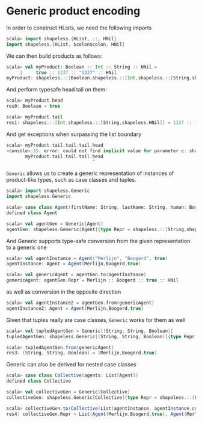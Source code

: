 # Generic product encoding

In order to construct HLists, we need the following imports

```scala
scala> import shapeless.{HList, ::, HNil}
import shapeless.{HList, $colon$colon, HNil}
```

We can then build products as follows:

```scala
scala> val myProduct: Boolean :: Int :: String :: HNil =
     |     true :: 1337 :: "1337" :: HNil
myProduct: shapeless.::[Boolean,shapeless.::[Int,shapeless.::[String,shapeless.HNil]]] = true :: 1337 :: 1337 :: HNil
```

And perform typesafe head tail on them:

```scala
scala> myProduct.head
res0: Boolean = true

scala> myProduct.tail
res1: shapeless.::[Int,shapeless.::[String,shapeless.HNil]] = 1337 :: 1337 :: HNil
```

And get exceptions when surpassing the list boundary
```scala
scala> myProduct.tail.tail.tail.head
<console>:15: error: could not find implicit value for parameter c: shapeless.ops.hlist.IsHCons[shapeless.HNil]
       myProduct.tail.tail.tail.head
                                ^
```

`Generic` allows us to create a generic representation of instances of product-like types, such as case classes and tuples.
```scala
scala> import shapeless.Generic
import shapeless.Generic

scala> case class Agent(firstName: String, lastName: String, human: Boolean)
defined class Agent

scala> val agentGen = Generic[Agent]
agentGen: shapeless.Generic[Agent]{type Repr = shapeless.::[String,shapeless.::[String,shapeless.::[Boolean,shapeless.HNil]]]} = anon$macro$4$1@342a1b76
```

And Generic supports type-safe conversion from the given representation to a generic one
```scala
scala> val agentInstance = Agent("Merlijn", "Boogerd", true)
agentInstance: Agent = Agent(Merlijn,Boogerd,true)

scala> val genericAgent = agentGen.to(agentInstance)
genericAgent: agentGen.Repr = Merlijn :: Boogerd :: true :: HNil
```

as well as conversion in the opposite direction

```scala
scala> val agentInstance2 = agentGen.from(genericAgent)
agentInstance2: Agent = Agent(Merlijn,Boogerd,true)
```

Given that tuples really are case classes, `Generic` works for them as well
```scala
scala> val tupledAgentGen = Generic[(String, String, Boolean)]
tupledAgentGen: shapeless.Generic[(String, String, Boolean)]{type Repr = shapeless.::[String,shapeless.::[String,shapeless.::[Boolean,shapeless.HNil]]]} = anon$macro$8$1@43629d59

scala> tupledAgentGen.from(genericAgent)
res3: (String, String, Boolean) = (Merlijn,Boogerd,true)
```

Generic can also be derived for nested case classes
```scala
scala> case class Collective(agents: List[Agent])
defined class Collective

scala> val collectiveGen = Generic[Collective]
collectiveGen: shapeless.Generic[Collective]{type Repr = shapeless.::[List[Agent],shapeless.HNil]} = anon$macro$10$1@2d7f432c

scala> collectiveGen.to(Collective(List(agentInstance, agentInstance.copy(human = false))))
res4: collectiveGen.Repr = List(Agent(Merlijn,Boogerd,true), Agent(Merlijn,Boogerd,false)) :: HNil
```
